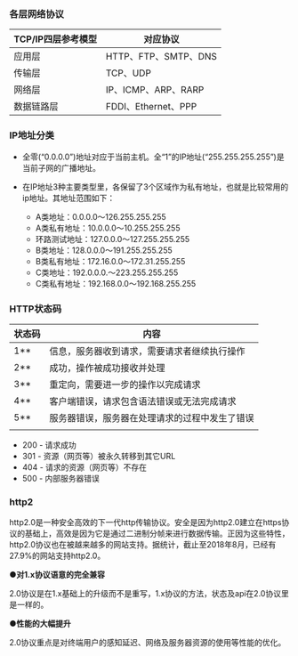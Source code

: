 ### **各层网络协议**

| TCP/IP四层参考模型 | 对应协议             |
| ------------------ | -------------------- |
| 应用层             | HTTP、FTP、SMTP、DNS |
| 传输层             | TCP、UDP             |
| 网络层             | IP、ICMP、ARP、RARP  |
| 数据链路层         | FDDI、Ethernet、PPP  |

### IP地址分类

- 全零(“0.0.0.0”)地址对应于当前主机。全“1”的IP地址(“255.255.255.255”)是当前子网的广播地址。

- 在IP地址3种主要类型里，各保留了3个区域作为私有地址，也就是比较常用的ip地址。其地址范围如下：
  - A类地址：0.0.0.0～126.255.255.255
  - A类私有地址：10.0.0.0～10.255.255.255
  - 环路测试地址：127.0.0.0～127.255.255.255
  - B类地址：128.0.0.0～191.255.255.255
  - B类私有地址：172.16.0.0～172.31.255.255
  - C类地址：192.0.0.0.～223.255.255.255
  - C类私有地址：192.168.0.0～192.168.255.255

### HTTP状态码

| 状态码 | 内容                                           |
| ------ | ---------------------------------------------- |
| 1**    | 信息，服务器收到请求，需要请求者继续执行操作   |
| 2**    | 成功，操作被成功接收并处理                     |
| 3**    | 重定向，需要进一步的操作以完成请求             |
| 4**    | 客户端错误，请求包含语法错误或无法完成请求     |
| 5**    | 服务器错误，服务器在处理请求的过程中发生了错误 |
|        |                                                |

- 200 - 请求成功
- 301 - 资源（网页等）被永久转移到其它URL
- 404 - 请求的资源（网页等）不存在
- 500 - 内部服务器错误

### **http2**

http2.0是一种安全高效的下一代http传输协议。安全是因为http2.0建立在https协议的基础上，高效是因为它是通过二进制分帧来进行数据传输。正因为这些特性，http2.0协议也在被越来越多的网站支持。据统计，截止至2018年8月，已经有27.9%的网站支持http2.0。

**●对1.x协议语意的完全兼容**

2.0协议是在1.x基础上的升级而不是重写，1.x协议的方法，状态及api在2.0协议里是一样的。

**●性能的大幅提升**

2.0协议重点是对终端用户的感知延迟、网络及服务器资源的使用等性能的优化。